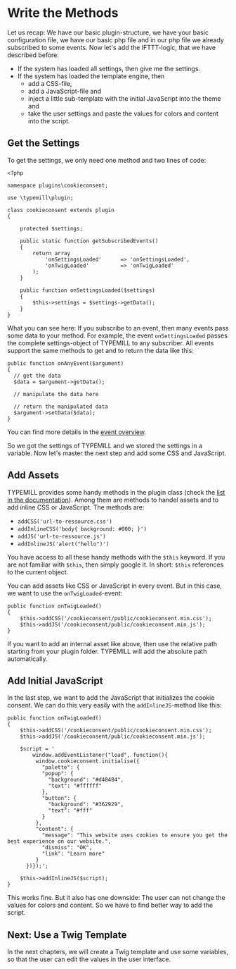 # Write the Methods

Let us recap: We have our basic plugin-structure, we have your basic configuration file, we have our basic php file and in our php file we already subscribed to some events. Now let's add the IFTTT-logic, that we have described before:

- If the system has loaded all settings, then give me the settings.
- If the system has loaded the template engine, then 
  - add a CSS-file,
  - add a JavaScript-file and
  - inject a little sub-template with the initial JavaScript into the theme and 
  - take the user settings and paste the values for colors and content into the script.

## Get the Settings

To get the settings, we only need one method and two lines of code:

````
<?php

namespace plugins\cookieconsent;

use \typemill\plugin;

class cookieconsent extends plugin
{

	protected $settings;
	
    public static function getSubscribedEvents()
    {
		return array
			'onSettingsLoaded'		=> 'onSettingsLoaded',
			'onTwigLoaded' 			=> 'onTwigLoaded'
		);
    }
    
 	public function onSettingsLoaded($settings)
    {
      	$this->settings = $settings->getData();
    }
}
````

What you can see here: If you subscribe to an event, then many events pass some data to your method. For example, the event `onSettingsLoaded` passes the complete settings-object of TYPEMILL to any subscriber. All events support the same methods to get and to return the data like this:

````
public function onAnyEvent($argument)
{
  // get the data
  $data = $argument->getData();
  
  // manipulate the data here
  
  // return the manipulated data
  $argument->setData($data);
}
````

You can find more details in the [event overview](/for-plugin-developers/documentation/event-overview).  

So we got the settings of TYPEMILL and we stored the settings in a variable. Now let's master the next step and add some CSS and JavaScript.

## Add Assets

TYPEMILL provides some handy methods in the plugin class (check the [list in the documentation](/for-plugin-developers/documentation/method-overview)). Among them are methods to handel assets and to add inline CSS or JavaScript. The methods are:

* `addCSS('url-to-ressource.css')`
* `addInlineCSS('body{ background: #000; }')`
* `addJS('url-to-ressource.js')`
* `addInlineJS('alert("hello")')`

You have access to all these handy methods with the `$this` keyword. If you are not familiar with `$this`, then simply google it. In short: `$this` references to the current object.

You can add assets like CSS or JavaScript in every event. But in this case, we want to use the `onTwigLoaded`-event:

````
public function onTwigLoaded()
{
	$this->addCSS('/cookieconsent/public/cookieconsent.min.css');
	$this->addJS('/cookieconsent/public/cookieconsent.min.js');
}
````

If you want to add an internal asset like above, then use the relative path starting from your plugin folder. TYPEMILL will add the absolute path automatically.

## Add Initial JavaScript

In the last step, we want to add the JavaScript that initializes the cookie consent. We can do this very easily with the `addInlineJS`-method like this:

````
public function onTwigLoaded()
{
	$this->addCSS('/cookieconsent/public/cookieconsent.min.css');
	$this->addJS('/cookieconsent/public/cookieconsent.min.js');
	
	$script = '
	    window.addEventListener("load", function(){
		 window.cookieconsent.initialise({
           "palette": {
           "popup": {
             "background": "#d48484",
             "text": "#ffffff"
           },
           "button": {
             "background": "#362929",
             "text": "#fff"
           }
         },
         "content": {
           "message": "This website uses cookies to ensure you get the best experience on our website.",
           "dismiss": "OK",
           "link": "Learn more"
         }
      })});';
	
	$this->addInlineJS($script);
}
````

This works fine. But it also has one downside: The user can not change the values for colors and content. So we have to find better way to add the script. 

## Next: Use a Twig Template

In the next chapters, we will create a Twig template and use some variables, so that the user can edit the values in the user interface.
